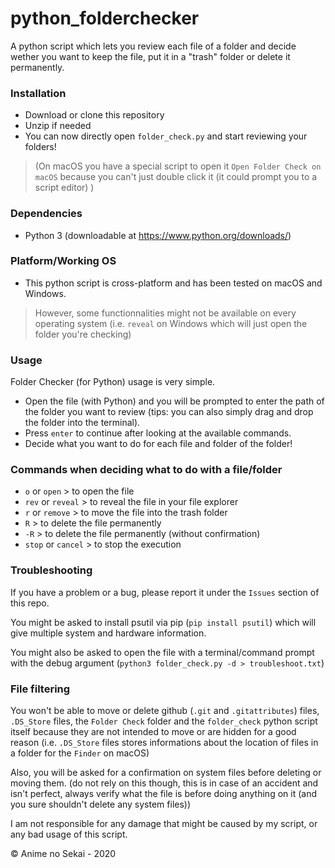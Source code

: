 # python_folderchecker
 A python script which lets you review each file of a folder and decide wether you want to keep the file, put it in a "trash" folder or delete it permanently.
 
 ### Installation
 - Download or clone this repository
 - Unzip if needed
 - You can now directly open `folder_check.py` and start reviewing your folders!
 
> (On macOS you have a special script to open it `Open Folder Check on macOS` because you can't just double click it (it could prompt you to a script editor) )
 
 ### Dependencies
 - Python 3 (downloadable at https://www.python.org/downloads/)
 
 ### Platform/Working OS
 - This python script is cross-platform and has been tested on macOS and Windows.
 
 > However, some functionnalities might not be available on every operating system (i.e. `reveal` on Windows which will just open the folder you're checking)
 
 ### Usage
 Folder Checker (for Python) usage is very simple.
 
 - Open the file (with Python) and you will be prompted to enter the path of the folder you want to review (tips: you can also simply drag and drop the folder into the terminal).
 - Press `enter` to continue after looking at the available commands.
 - Decide what you want to do for each file and folder of the folder!
 
 
 ### Commands when deciding what to do with a file/folder
- `o` or `open`       >    to open the file
- `rev` or `reveal`    >    to reveal the file in your file explorer
- `r` or `remove`     >    to move the file into the trash folder
- `R`                 >    to delete the file permanently
- `-R`                >    to delete the file permanently (without confirmation)
- `stop` or `cancel`   >    to stop the execution


### Troubleshooting
If you have a problem or a bug, please report it under the `Issues` section of this repo.

You might be asked to install psutil via pip (`pip install psutil`) which will give multiple system and hardware information.

You might also be asked to open the file with a terminal/command prompt with the debug argument (`python3 folder_check.py -d > troubleshoot.txt`)

### File filtering
You won't be able to move or delete github (`.git` and `.gitattributes`) files, `.DS_Store` files, the `Folder Check` folder and the `folder_check` python script itself because they are not intended to move or are hidden for a good reason (i.e. `.DS_Store` files stores informations about the location of files in a folder for the `Finder` on macOS)

Also, you will be asked for a confirmation on system files before deleting or moving them. (do not rely on this though, this is in case of an accident and isn't perfect, always verify what the file is before doing anything on it (and you sure shouldn't delete any system files))

I am not responsible for any damage that might be caused by my script, or any bad usage of this script.



© Anime no Sekai - 2020
